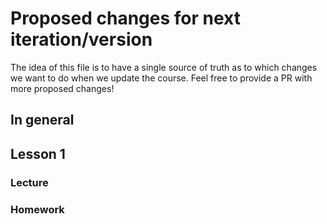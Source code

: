 # Proposed changes for next iteration/version

The idea of this file is to have a single source of truth as to which changes we want to do when we update the course.
Feel free to provide a PR with more proposed changes!

## In general


## Lesson 1

### Lecture

### Homework
